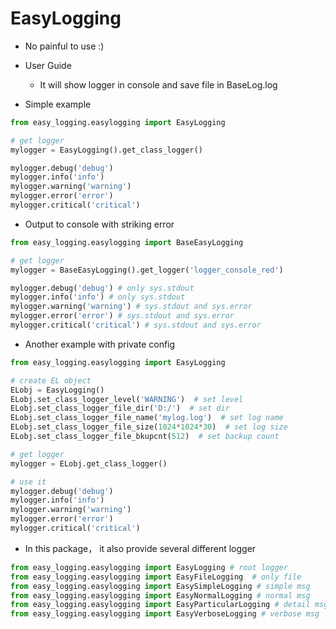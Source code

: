 # EasyLogging
- No painful to use  :)

- User Guide

  - It will show logger in console and save file in BaseLog.log 

  

- Simple example

```python
from easy_logging.easylogging import EasyLogging

# get logger
mylogger = EasyLogging().get_class_logger()

mylogger.debug('debug')
mylogger.info('info')
mylogger.warning('warning')
mylogger.error('error')
mylogger.critical('critical')
```
- Output to console with striking error

```python
from easy_logging.easylogging import BaseEasyLogging

# get logger
mylogger = BaseEasyLogging().get_logger('logger_console_red')

mylogger.debug('debug') # only sys.stdout
mylogger.info('info') # only sys.stdout
mylogger.warning('warning') # sys.stdout and sys.error
mylogger.error('error') # sys.stdout and sys.error
mylogger.critical('critical') # sys.stdout and sys.error

```

- Another example with private config

```python
from easy_logging.easylogging import EasyLogging

# create EL object
ELobj = EasyLogging()
ELobj.set_class_logger_level('WARNING')  # set level
ELobj.set_class_logger_file_dir('D:/')  # set dir
ELobj.set_class_logger_file_name('mylog.log')  # set log name
ELobj.set_class_logger_file_size(1024*1024*30)  # set log size
ELobj.set_class_logger_file_bkupcnt(512)  # set backup count

# get logger
mylogger = ELobj.get_class_logger()

# use it
mylogger.debug('debug')
mylogger.info('info')
mylogger.warning('warning')
mylogger.error('error')
mylogger.critical('critical')
```

- In this package， it also provide several different logger

```python
from easy_logging.easylogging import EasyLogging # root logger
from easy_logging.easylogging import EasyFileLogging  # only file
from easy_logging.easylogging import EasySimpleLogging # simple msg
from easy_logging.easylogging import EasyNormalLogging # normal msg
from easy_logging.easylogging import EasyParticularLogging # detail msg
from easy_logging.easylogging import EasyVerboseLogging # verbose msg
```





